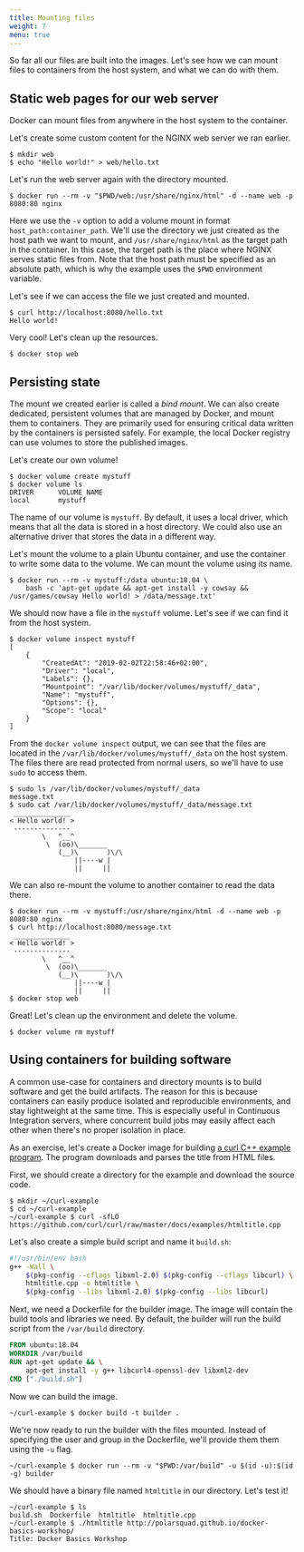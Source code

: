 ```yaml
---
title: Mounting files
weight: 7
menu: true
---
```


So far all our files are built into the images.
Let's see how we can mount files to containers from the host system,
and what we can do with them.

## Static web pages for our web server

Docker can mount files from anywhere in the host system to the container.

Let's create some custom content for the NGINX web server we ran earlier.

    $ mkdir web
    $ echo "Hello world!" > web/hello.txt

Let's run the web server again with the directory mounted.

    $ docker run --rm -v "$PWD/web:/usr/share/nginx/html" -d --name web -p 8080:80 nginx

Here we use the `-v` option to add a volume mount in format `host_path:container_path`.
We'll use the directory we just created as the host path we want to mount,
and `/usr/share/nginx/html` as the target path in the container.
In this case, the target path is the place where NGINX serves static files from.
Note that the host path must be specified as an absolute path,
which is why the example uses the `$PWD` environment variable.

Let's see if we can access the file we just created and mounted.

    $ curl http://localhost:8080/hello.txt
    Hello world!

Very cool! Let's clean up the resources.

    $ docker stop web

## Persisting state

The mount we created earlier is called a *bind mount*.
We can also create dedicated, persistent volumes that are managed by Docker,
and mount them to containers.
They are primarily used for ensuring critical data written by the containers is persisted safely.
For example, the local Docker registry can use volumes to store the published images.

Let's create our own volume!

    $ docker volume create mystuff
    $ docker volume ls
    DRIVER      VOLUME NAME
    local       mystuff

The name of our volume is `mystuff`.
By default, it uses a local driver, which means that all the data is stored in a host directory.
We could also use an alternative driver that stores the data in a different way.

Let's mount the volume to a plain Ubuntu container,
and use the container to write some data to the volume.
We can mount the volume using its name.

    $ docker run --rm -v mystuff:/data ubuntu:18.04 \
        bash -c 'apt-get update && apt-get install -y cowsay && /usr/games/cowsay Hello world! > /data/message.txt'

We should now have a file in the `mystuff` volume.
Let's see if we can find it from the host system.

    $ docker volume inspect mystuff
    [
        {
            "CreatedAt": "2019-02-02T22:58:46+02:00",
            "Driver": "local",
            "Labels": {},
            "Mountpoint": "/var/lib/docker/volumes/mystuff/_data",
            "Name": "mystuff",
            "Options": {},
            "Scope": "local"
        }
    ]

From the `docker volume inspect` output,
we can see that the files are located in the `/var/lib/docker/volumes/mystuff/_data` on the host system.
The files there are read protected from normal users, so we'll have to use `sudo` to access them.

    $ sudo ls /var/lib/docker/volumes/mystuff/_data
    message.txt
    $ sudo cat /var/lib/docker/volumes/mystuff/_data/message.txt
     ______________
    < Hello world! >
     --------------
            \   ^__^
             \  (oo)\_______
                (__)\       )\/\
                    ||----w |
                    ||     ||

We can also re-mount the volume to another container to read the data there.

    $ docker run --rm -v mystuff:/usr/share/nginx/html -d --name web -p 8080:80 nginx
    $ curl http://localhost:8080/message.txt
     ______________
    < Hello world! >
     --------------
            \   ^__^
             \  (oo)\_______
                (__)\       )\/\
                    ||----w |
                    ||     ||
    $ docker stop web

Great! Let's clean up the environment and delete the volume.

    $ docker volume rm mystuff

## Using containers for building software

A common use-case for containers and directory mounts is to build software and get the build artifacts.
The reason for this is because containers can easily produce isolated and reproducible environments, and stay lightweight at the same time.
This is especially useful in Continuous Integration servers,
where concurrent build jobs may easily affect each other when there's no proper isolation in place.

As an exercise, let's create a Docker image for building [a curl C++ example program](https://curl.haxx.se/libcurl/c/htmltitle.html).
The program downloads and parses the title from HTML files.

First, we should create a directory for the example and download the source code.

    $ mkdir ~/curl-example
    $ cd ~/curl-example
    ~/curl-example $ curl -sfLO https://github.com/curl/curl/raw/master/docs/examples/htmltitle.cpp

Let's also create a simple build script and name it `build.sh`:

```bash
#!/usr/bin/env bash
g++ -Wall \
    $(pkg-config --cflags libxml-2.0) $(pkg-config --cflags libcurl) \
    htmltitle.cpp -o htmltitle \
    $(pkg-config --libs libxml-2.0) $(pkg-config --libs libcurl)
```

Next, we need a Dockerfile for the builder image.
The image will contain the build tools and libraries we need.
By default, the builder will run the build script from the `/var/build` directory.

```Dockerfile
FROM ubuntu:18.04
WORKDIR /var/build
RUN apt-get update && \
    apt-get install -y g++ libcurl4-openssl-dev libxml2-dev
CMD ["./build.sh"]
```

Now we can build the image.

    ~/curl-example $ docker build -t builder .

We're now ready to run the builder with the files mounted.
Instead of specifying the user and group in the Dockerfile,
we'll provide them them using the `-u` flag.

    ~/curl-example $ docker run --rm -v "$PWD:/var/build" -u $(id -u):$(id -g) builder

We should have a binary file named `htmltitle` in our directory. Let's test it!

    ~/curl-example $ ls
    build.sh  Dockerfile  htmltitle  htmltitle.cpp
    ~/curl-example $ ./htmltitle http://polarsquad.github.io/docker-basics-workshop/
    Title: Docker Basics Workshop
